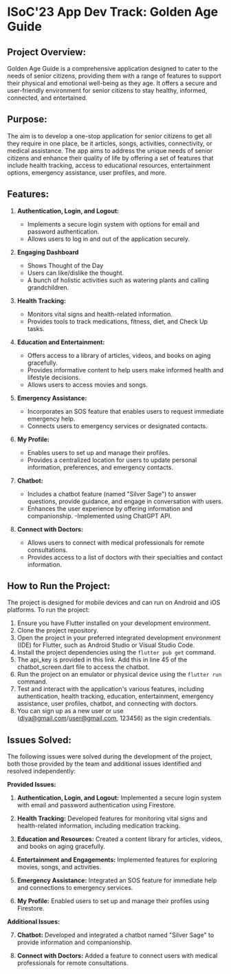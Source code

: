 # ISoC'23 App Dev Track: Golden Age Guide

## Project Overview:

Golden Age Guide is a comprehensive application designed to cater to the needs of senior citizens, providing them with a range of features to support their physical and emotional well-being as they age. It offers a secure and user-friendly environment for senior citizens to stay healthy, informed, connected, and entertained.

## Purpose:

The aim is to develop a one-stop application for senior citizens to get all they require in one place, be it articles, songs, activities, connectivity, or medical assistance. The app aims to address the unique needs of senior citizens and enhance their quality of life by offering a set of features that include health tracking, access to educational resources, entertainment options, emergency assistance, user profiles, and more.

## Features:

1. **Authentication, Login, and Logout:**
    - Implements a secure login system with options for email and password authentication.
    - Allows users to log in and out of the application securely.

2. **Engaging Dashboard**
    - Shows Thought of the Day
    - Users can like/dislike the thought.
    - A bunch of holistic activities such as watering plants and calling grandchildren.

3. **Health Tracking:**
    - Monitors vital signs and health-related information.
    - Provides tools to track medications, fitness, diet, and Check Up tasks.

4. **Education and Entertainment:**
    - Offers access to a library of articles, videos, and books on aging gracefully.
    - Provides informative content to help users make informed health and lifestyle decisions.
    - Allows users to access movies and songs.

5. **Emergency Assistance:**
    - Incorporates an SOS feature that enables users to request immediate emergency help.
    - Connects users to emergency services or designated contacts.

6. **My Profile:**
    - Enables users to set up and manage their profiles.
    - Provides a centralized location for users to update personal information, preferences, and emergency contacts.

7. **Chatbot:**
    - Includes a chatbot feature (named "Silver Sage") to answer questions, provide guidance, and engage in conversation with users.
    - Enhances the user experience by offering information and companionship.
    -Implemented using ChatGPT API.

8. **Connect with Doctors:**
    - Allows users to connect with medical professionals for remote consultations.
    - Provides access to a list of doctors with their specialties and contact information.

## How to Run the Project:

The project is designed for mobile devices and can run on Android and iOS platforms. To run the project:
1. Ensure you have Flutter installed on your development environment.
2. Clone the project repository.
3. Open the project in your preferred integrated development environment (IDE) for Flutter, such as Android Studio or Visual Studio Code.
4. Install the project dependencies using the `flutter pub get` command.
5. The api_key is provided in this link. Add this in line 45 of the chatbot_screen.dart file to access the chatbot.
6. Run the project on an emulator or physical device using the `flutter run` command.
7. Test and interact with the application's various features, including authentication, health tracking, education, entertainment, emergency assistance, user profiles, chatbot, and connecting with doctors.
8. You can sign up as a new user or use (diya@gmail.com/user@gmail.com, 123456) as the sigin credentials.

## Issues Solved:

The following issues were solved during the development of the project, both those provided by the team and additional issues identified and resolved independently:

**Provided Issues:**

1. **Authentication, Login, and Logout:** Implemented a secure login system with email and password authentication using Firestore.

2. **Health Tracking:** Developed features for monitoring vital signs and health-related information, including medication tracking.

3. **Education and Resources:** Created a content library for articles, videos, and books on aging gracefully.

4. **Entertainment and Engagements:** Implemented features for exploring movies, songs, and activities.

5. **Emergency Assistance:** Integrated an SOS feature for immediate help and connections to emergency services.

6. **My Profile:** Enabled users to set up and manage their profiles using Firestore.

**Additional Issues:**

7. **Chatbot:** Developed and integrated a chatbot named "Silver Sage" to provide information and companionship.

8. **Connect with Doctors:** Added a feature to connect users with medical professionals for remote consultations.